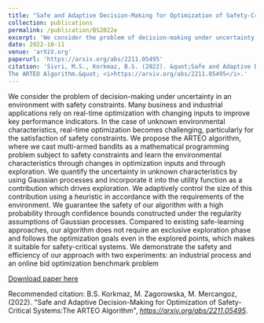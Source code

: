 ```yaml
---
title: "Safe and Adaptive Decision-Making for Optimization of Safety-Critical Systems:The ARTEO Algorithm"
collection: publications
permalink: /publication/BS2022e
excerpt: 'We consider the problem of decision-making under uncertainty in an environment with safety constraints. Many business and industrial applications rely on real-time optimization to improve key performance indicators. In the case of unknown characteristics, real-time optimization becomes challenging, particularly because of the satisfaction of safety constraints. We propose the ARTEO algorithm, where we cast multiarmed bandits as a mathematical programming problem subject to safety constraints and learn the unknown characteristics through exploration while optimizing the targets. We quantify the uncertainty in unknown characteristics by using Gaussian processes and incorporate it into the cost function as a contribution which drives exploration. We adaptively control the size of this contribution in accordance with the requirements of the environment. We guarantee the safety of our algorithm with a high probability through confidence bounds constructed under the regularity assumptions of Gaussian processes. We demonstrate the safety and efficiency of our approach with two case studies: optimization of electric motor current and real-time bidding problems. We further evaluate the performance of ARTEO compared to a safe variant of upper confidence bound based algorithms. ARTEO achieves less cumulative regret with accurate and safe decisions.'
date: 2022-10-11
venue: 'arXiV.org'
paperurl: 'https://arxiv.org/abs/2211.05495'
citation: 'Sivri, M.S., Korkmaz, B.S. (2022). &quot;Safe and Adaptive Decision-Making for Optimization of Safety-Critical Systems:
The ARTEO Algorithm.&quot; <i>https://arxiv.org/abs/2211.05495</i>.'
---
```

We consider the problem of decision-making under uncertainty in an environment with safety constraints. Many business and industrial applications rely on real-time optimization with changing inputs to improve key performance indicators. In the case of unknown environmental characteristics, real-time optimization becomes challenging, particularly for the satisfaction of safety constraints. We propose the ARTEO algorithm, where we cast multi-armed bandits as a mathematical programming problem subject to safety constraints and learn the environmental characteristics through changes in optimization inputs and through exploration. We quantify the uncertainty in unknown characteristics by using Gaussian processes and incorporate it into the utility function as a contribution which drives exploration. We adaptively control the size of this contribution using a heuristic in accordance with the requirements of the environment. We guarantee the safety of our algorithm with a high probability through confidence bounds constructed under the regularity assumptions of Gaussian processes. Compared to existing safe-learning approaches, our algorithm does not require an exclusive exploration phase and follows the optimization goals even in the explored points, which makes it suitable for safety-critical systems. We demonstrate the safety and efficiency of our approach with two experiments: an industrial process and an online bid optimization benchmark problem

[Download paper here](https://link.springer.com/chapter/10.1007/978-3-030-93823-9_7)

Recommended citation: B.S. Korkmaz, M. Zagorowska, M. Mercangoz, (2022). "Safe and Adaptive Decision-Making for Optimization of Safety-Critical Systems:The ARTEO Algorithm", <i>https://arxiv.org/abs/2211.05495</i>.